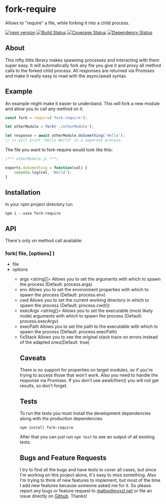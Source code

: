 # fork-require
Allows to "require" a file, while forking it into a child process.

[![npm version](https://badge.fury.io/js/fork-require.svg)](http://badge.fury.io/js/fork-require)
[![Build Status](https://travis-ci.org/mallocator/fork-require.svg?branch=master)](https://travis-ci.org/mallocator/fork-require)
[![Coverage Status](https://coveralls.io/repos/mallocator/fork-require/badge.svg?branch=master&service=github)](https://coveralls.io/github/mallocator/fork-require?branch=master)
[![Dependency Status](https://david-dm.org/mallocator/fork-require.svg)](https://david-dm.org/mallocator/fork-require) 


## About

This nifty little library makes spawning processes and interacting with them super easy. It will automatically
fork any file you give it and proxy all method calls to the forked child process. All responses are returned 
via Promises and make it really easy to read with the async/await syntax.


## Example

An example might make it easier to understand. This will fork a new module and allow you to call any method on it.

```Javascript
const fork = require('fork-require');

let otherModule = fork('./otherModule');

let response = await otherModule.doSomething('Hello');
// => will print "Hello World" in a separate process.
```


The file you want to fork-require would look like this:

```Javascript
/*** otherModule.js ***/

exports.doSomething = function(val) {
    console.log(val, 'World');
}
```


## Installation

In your npm project directory run

```
npm i --save fork-require
```


## API

There's only on method call available: 

### fork( file, \[options\] )

* file <string>                              
* options <object>
  * args <string[]> Allows you to set the arguments with which to spawn the process (Default: process.args)
  * env <object> Allows you to set the environment properties with which to spawn the process (Default: process.env)
  * cwd <string> Allows you to set the current working directory in which to spawn the process (Default: process.cwd())
  * execArgv <string[]> Allows you to set the executable (most likely node) arguments with which to spawn the process (Default: process.execArgv)
  * execPath <string> Allows you to set the path to the executable with which to spawn the process (Default: process.execPath)
  * fixStack <boolean> Allows you to see the original stack trace on errors instead of the adapted ones(Default: true)  
  
  
## Caveats

There is no support for properties on target modules, so if you're trying to access those that won't work. 
Also you need to handle the response via Promises. If you don't use await/then() you will not get results, so don't forget.


## Tests

To run the tests you must install the development dependencies along with the production dependencies

	npm install fork-require

After that you can just run ```npm test``` to see an output of all existing tests.


## Bugs and Feature Requests

I try to find all the bugs and have tests to cover all cases, but since I'm working on this project alone, it's easy to miss something.
Also I'm trying to think of new features to implement, but most of the time I add new features because someone asked me for it.
So please report any bugs or feature request to mallox@pyxzl.net or file an issue directly on [Github](https://github.com/mallocator/fork-require/issues).
Thanks!